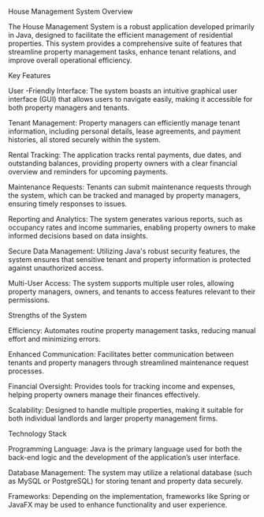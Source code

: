 House Management System Overview

The House Management System is a robust application developed primarily in Java, designed to facilitate the efficient management of residential properties. This system provides a comprehensive suite of features that streamline property management tasks, enhance tenant relations, and improve overall operational efficiency.

Key Features

User -Friendly Interface: The system boasts an intuitive graphical user interface (GUI) that allows users to navigate easily, making it accessible for both property managers and tenants.

Tenant Management: Property managers can efficiently manage tenant information, including personal details, lease agreements, and payment histories, all stored securely within the system.

Rental Tracking: The application tracks rental payments, due dates, and outstanding balances, providing property owners with a clear financial overview and reminders for upcoming payments.

Maintenance Requests: Tenants can submit maintenance requests through the system, which can be tracked and managed by property managers, ensuring timely responses to issues.

Reporting and Analytics: The system generates various reports, such as occupancy rates and income summaries, enabling property owners to make informed decisions based on data insights.

Secure Data Management: Utilizing Java's robust security features, the system ensures that sensitive tenant and property information is protected against unauthorized access.

Multi-User Access: The system supports multiple user roles, allowing property managers, owners, and tenants to access features relevant to their permissions.

Strengths of the System

Efficiency: Automates routine property management tasks, reducing manual effort and minimizing errors.

Enhanced Communication: Facilitates better communication between tenants and property managers through streamlined maintenance request processes.

Financial Oversight: Provides tools for tracking income and expenses, helping property owners manage their finances effectively.

Scalability: Designed to handle multiple properties, making it suitable for both individual landlords and larger property management firms.

Technology Stack

Programming Language: Java is the primary language used for both the back-end logic and the development of the application’s user interface.

Database Management: The system may utilize a relational database (such as MySQL or PostgreSQL) for storing tenant and property data securely.

Frameworks: Depending on the implementation, frameworks like Spring or JavaFX may be used to enhance functionality and user experience.
